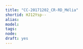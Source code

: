 ```yaml
---
title: "CC-20171202_CR-RD_Mélia"
shortid: HJ12Ysp--
alias: 
model: 
tags: 
node: 
draft: yes
--- 
```

 